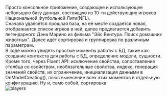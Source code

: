 Просто консольное приложение, создающее и использующее небольшую базу данных, состоящую из 10-ти действующих игроков Национальной Футбольной Лиги(NFL).</br>
Сначала удаляется прошлая база, на её месте создается новая, отображается список игрков в ней, далее предлагается добавить легендарного Дэна Марино из фильма "Эйс Вентура. Поиск домашних животных". Далее идёт сортировка и группировка по различным параметрам. </br>
В коде можно увидеть простые моменты работы с БД, такие как: создание контекста для работы с БД, определение модели, сущности. Кроме того, через Fluent API: исключение свойства, сопоставление столбца со свойством, необязательные свойства, индекс,  генерация значений свойств, их ограничение, инициализация данными в OnModelCreating(), плюс вынесение всех этих моментов в отдельную конфигурацию. Ну и, само собой, сортировка. </br>
![players](https://github.com/HappyMaxStudio/Simple-MySql-usage-via-Entity-Framework/assets/116747009/3864c337-589b-465a-90f0-f4d097d367b0)
